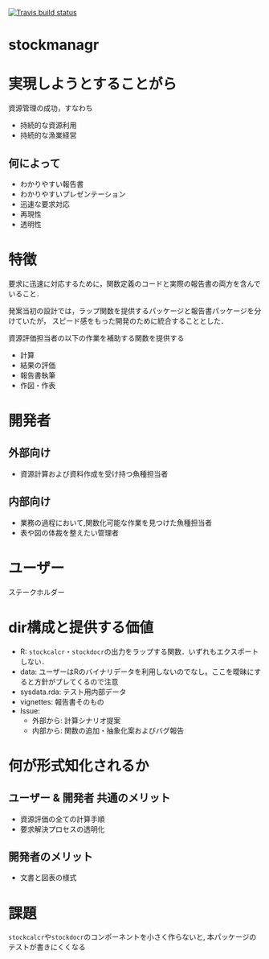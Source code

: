 [![Travis build status](https://travis-ci.com/akikirinrin/stockmanagr.svg?branch=master)](https://travis-ci.com/akikirinrin/stockmanagr)
# stockmanagr

# 実現しようとすることがら

資源管理の成功，すなわち
- 持続的な資源利用
- 持続的な漁業経営

## 何によって
- わかりやすい報告書
- わかりやすいプレゼンテーション
- 迅速な要求対応
- 再現性
- 透明性


# 特徴
要求に迅速に対応するために，関数定義のコードと実際の報告書の両方を含んでいること．

発案当初の設計では，ラップ関数を提供するパッケージと報告書パッケージを分けていたが，
スピード感をもった開発のために統合することとした．

資源評価担当者の以下の作業を補助する関数を提供する
- 計算
- 結果の評価
- 報告書執筆
- 作図・作表

# 開発者
## 外部向け
- 資源計算および資料作成を受け持つ魚種担当者

## 内部向け
- 業務の過程において,関数化可能な作業を見つけた魚種担当者
- 表や図の体裁を整えたい管理者

# ユーザー
ステークホルダー

# dir構成と提供する価値
- R: `stockcalcr`・`stockdocr`の出力をラップする関数．いずれもエクスポートしない．
- data: ユーザーはRのバイナリデータを利用しないのでなし。ここを曖昧にすると方針がブレてくるので注意
- sysdata.rda: テスト用内部データ
- vignettes: 報告書そのもの
- Issue:
  - 外部から: 計算シナリオ提案
  - 内部から: 関数の追加・抽象化案およびバグ報告

# 何が形式知化されるか
## ユーザー & 開発者 共通のメリット
- 資源評価の全ての計算手順
- 要求解決プロセスの透明化

## 開発者のメリット
- 文書と図表の様式

# 課題
`stockcalcr`や`stockdocr`のコンポーネントを小さく作らないと,
本パッケージのテストが書きにくくなる
